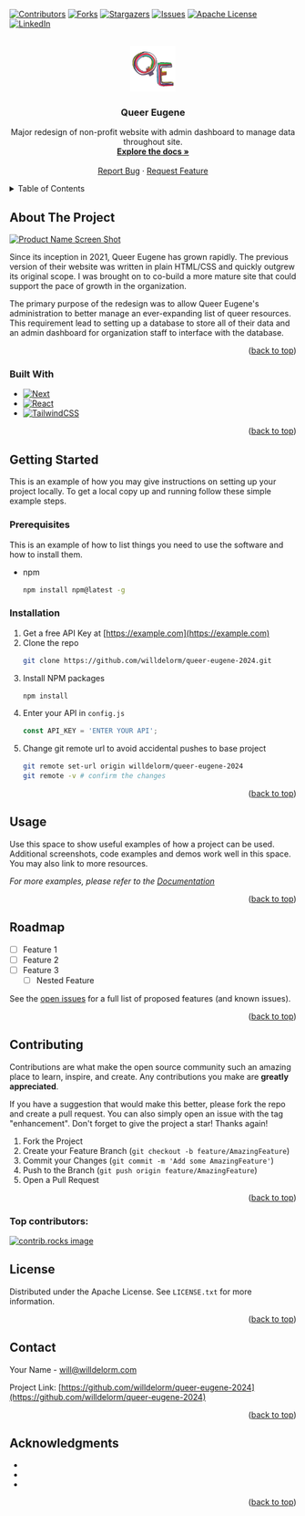 <a id="readme-top"></a>



<!-- PROJECT SHIELDS -->
[![Contributors][contributors-shield]][contributors-url]
[![Forks][forks-shield]][forks-url]
[![Stargazers][stars-shield]][stars-url]
[![Issues][issues-shield]][issues-url]
[![Apache License][license-shield]][license-url]
[![LinkedIn][linkedin-shield]][linkedin-url]



<!-- PROJECT LOGO -->
<br />
<div align="center">
  <a href="https://github.com/willdelorm/queer-eugene-2024">
    <img src="public/images/logo/256xQE_Icon_Transparent.png" alt="Logo" width="80" height="80">
  </a>

<h3 align="center">Queer Eugene</h3>

  <p align="center">
    Major redesign of non-profit website with admin dashboard to manage data throughout site.
    <br />
    <a href="https://github.com/willdelorm/queer-eugene-2024"><strong>Explore the docs »</strong></a>
    <br />
    <br />
    <!-- <a href="https://github.com/willdelorm/queer-eugene-2024">View Demo</a>
    &middot; -->
    <a href="https://github.com/willdelorm/queer-eugene-2024/issues/new?labels=bug&template=bug-report---.md">Report Bug</a>
    &middot;
    <a href="https://github.com/willdelorm/queer-eugene-2024/issues/new?labels=enhancement&template=feature-request---.md">Request Feature</a>
  </p>
</div>



<!-- TABLE OF CONTENTS -->
<details>
  <summary>Table of Contents</summary>
  <ol>
    <li>
      <a href="#about-the-project">About The Project</a>
      <ul>
        <li><a href="#built-with">Built With</a></li>
      </ul>
    </li>
    <li>
      <a href="#getting-started">Getting Started</a>
      <ul>
        <li><a href="#prerequisites">Prerequisites</a></li>
        <li><a href="#installation">Installation</a></li>
      </ul>
    </li>
    <li><a href="#usage">Usage</a></li>
    <li><a href="#roadmap">Roadmap</a></li>
    <li><a href="#contributing">Contributing</a></li>
    <li><a href="#license">License</a></li>
    <li><a href="#contact">Contact</a></li>
    <li><a href="#acknowledgments">Acknowledgments</a></li>
  </ol>
</details>



<!-- ABOUT THE PROJECT -->
## About The Project

[![Product Name Screen Shot][product-screenshot]](https://example.com)
<p>Since its inception in 2021, Queer Eugene has grown rapidly. The previous version of their website was written in plain HTML/CSS and quickly outgrew its original scope. I was brought on to co-build a more mature site that could support the pace of growth in the organization.</p>
<p>The primary purpose of the redesign was to allow Queer Eugene's administration to better manage an ever-expanding list of queer resources. This requirement lead to setting up a database to store all of their data and an admin dashboard for organization staff to interface with the database.</p>

<p align="right">(<a href="#readme-top">back to top</a>)</p>



### Built With

* [![Next][Next.js]][Next-url]
* [![React][React.js]][React-url]
* [![TailwindCSS][Tailwindcss.com]][Tailwind-url]

<p align="right">(<a href="#readme-top">back to top</a>)</p>



<!-- GETTING STARTED -->
## Getting Started

This is an example of how you may give instructions on setting up your project locally.
To get a local copy up and running follow these simple example steps.

### Prerequisites

This is an example of how to list things you need to use the software and how to install them.
* npm
  ```sh
  npm install npm@latest -g
  ```

### Installation

1. Get a free API Key at [https://example.com](https://example.com)
2. Clone the repo
   ```sh
   git clone https://github.com/willdelorm/queer-eugene-2024.git
   ```
3. Install NPM packages
   ```sh
   npm install
   ```
4. Enter your API in `config.js`
   ```js
   const API_KEY = 'ENTER YOUR API';
   ```
5. Change git remote url to avoid accidental pushes to base project
   ```sh
   git remote set-url origin willdelorm/queer-eugene-2024
   git remote -v # confirm the changes
   ```

<p align="right">(<a href="#readme-top">back to top</a>)</p>



<!-- USAGE EXAMPLES -->
## Usage

Use this space to show useful examples of how a project can be used. Additional screenshots, code examples and demos work well in this space. You may also link to more resources.

_For more examples, please refer to the [Documentation](https://example.com)_

<p align="right">(<a href="#readme-top">back to top</a>)</p>



<!-- ROADMAP -->
## Roadmap

- [ ] Feature 1
- [ ] Feature 2
- [ ] Feature 3
    - [ ] Nested Feature

See the [open issues](https://github.com/willdelorm/queer-eugene-2024/issues) for a full list of proposed features (and known issues).

<p align="right">(<a href="#readme-top">back to top</a>)</p>



<!-- CONTRIBUTING -->
## Contributing

Contributions are what make the open source community such an amazing place to learn, inspire, and create. Any contributions you make are **greatly appreciated**.

If you have a suggestion that would make this better, please fork the repo and create a pull request. You can also simply open an issue with the tag "enhancement".
Don't forget to give the project a star! Thanks again!

1. Fork the Project
2. Create your Feature Branch (`git checkout -b feature/AmazingFeature`)
3. Commit your Changes (`git commit -m 'Add some AmazingFeature'`)
4. Push to the Branch (`git push origin feature/AmazingFeature`)
5. Open a Pull Request

<p align="right">(<a href="#readme-top">back to top</a>)</p>

### Top contributors:

<a href="https://github.com/willdelorm/queer-eugene-2024/graphs/contributors">
  <img src="https://contrib.rocks/image?repo=willdelorm/queer-eugene-2024" alt="contrib.rocks image" />
</a>



<!-- LICENSE -->
## License

Distributed under the Apache License. See `LICENSE.txt` for more information.

<p align="right">(<a href="#readme-top">back to top</a>)</p>



<!-- CONTACT -->
## Contact

Your Name - will@willdelorm.com

Project Link: [https://github.com/willdelorm/queer-eugene-2024](https://github.com/willdelorm/queer-eugene-2024)

<p align="right">(<a href="#readme-top">back to top</a>)</p>



<!-- ACKNOWLEDGMENTS -->
## Acknowledgments

* []()
* []()
* []()

<p align="right">(<a href="#readme-top">back to top</a>)</p>



<!-- MARKDOWN LINKS & IMAGES -->
<!-- https://www.markdownguide.org/basic-syntax/#reference-style-links -->
[contributors-shield]: https://img.shields.io/github/contributors/willdelorm/queer-eugene-2024.svg?style=for-the-badge
[contributors-url]: https://github.com/willdelorm/queer-eugene-2024/graphs/contributors
[forks-shield]: https://img.shields.io/github/forks/willdelorm/queer-eugene-2024.svg?style=for-the-badge
[forks-url]: https://github.com/willdelorm/queer-eugene-2024/network/members
[stars-shield]: https://img.shields.io/github/stars/willdelorm/queer-eugene-2024.svg?style=for-the-badge
[stars-url]: https://github.com/willdelorm/queer-eugene-2024/stargazers
[issues-shield]: https://img.shields.io/github/issues/willdelorm/queer-eugene-2024.svg?style=for-the-badge
[issues-url]: https://github.com/willdelorm/queer-eugene-2024/issues
[license-shield]: https://img.shields.io/github/license/willdelorm/queer-eugene-2024.svg?style=for-the-badge
[license-url]: https://github.com/willdelorm/queer-eugene-2024/blob/master/LICENSE.txt
[linkedin-shield]: https://img.shields.io/badge/-LinkedIn-black.svg?style=for-the-badge&logo=linkedin&colorB=555
[linkedin-url]: https://linkedin.com/in/willdelorm
[product-screenshot]: public/images/ss-homepage.png
[Next.js]: https://img.shields.io/badge/next.js-000000?style=for-the-badge&logo=nextdotjs&logoColor=white
[Next-url]: https://nextjs.org/
[React.js]: https://img.shields.io/badge/React-20232A?style=for-the-badge&logo=react&logoColor=61DAFB
[React-url]: https://reactjs.org/
[Tailwindcss.com]: https://img.shields.io/badge/tailwind-00BCFF?style=for-the-badge&logo=tailwindcss&logoColor=white
[Tailwind-url]: https://tailwindcss.com